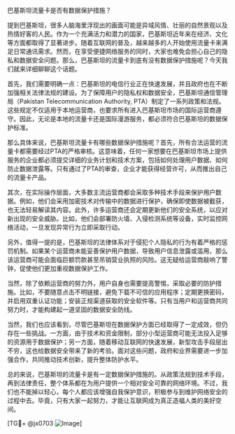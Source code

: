 巴基斯坦流量卡是否有数据保护措施？

提到巴基斯坦，很多人脑海里浮现出的画面可能是异域风情、壮丽的自然景观以及热情好客的人民。作为一个充满活力和潜力的国家，巴基斯坦近年来在经济、文化等方面都取得了显著进步。随着互联网的普及，越来越多的人开始使用流量卡来满足日常通讯需求。然而，在享受便捷网络服务的同时，大家也难免会担心自己的隐私和数据安全问题。那么，巴基斯坦的流量卡到底有没有数据保护措施呢？今天我们就来详细聊聊这个话题。

首先，我们需要明确一点：巴基斯坦的电信行业正在快速发展，并且政府也在不断加强相关法律法规的建设。为了保障用户的隐私权和数据安全，巴基斯坦通信管理局（Pakistan Telecommunication Authority, PTA）制定了一系列政策和法规。这些规定不仅适用于本地运营商，也要求所有进入巴基斯坦市场的国际运营商遵守。因此，无论是本地的流量卡还是国际漫游服务，都必须符合巴基斯坦的数据保护标准。

那么具体来说，巴基斯坦流量卡有哪些数据保护措施呢？首先，所有合法运营的流量卡都需要经过PTA的严格审核。这意味着，任何一家想要在巴基斯坦市场上提供服务的企业都必须提交详细的业务计划和技术方案，包括如何处理用户数据、如何防止数据泄露等。只有通过了PTA的审查，企业才能获得经营许可，从而推出自己的流量卡产品。

其次，在实际操作层面，大多数主流运营商都会采取多种技术手段来保护用户数据。例如，他们会采用加密技术对传输中的数据进行保护，确保即使数据被截获，也无法轻易解读其内容。此外，许多运营商还会定期更新他们的安全系统，以应对新出现的安全威胁。比如，他们会部署防火墙、入侵检测系统等设备，实时监控网络活动，一旦发现异常行为立即采取行动。

另外，值得一提的是，巴基斯坦的法律体系对于侵犯个人隐私的行为有着严格的惩罚机制。如果某个运营商未能妥善保护用户数据，导致用户信息泄露或滥用，那么该运营商可能会面临巨额罚款甚至吊销营业执照的风险。这无疑给运营商敲响了警钟，促使他们更加重视数据保护工作。

当然，除了依赖运营商的努力外，用户自身也需要提高警惕，采取必要的防护措施。比如，不要随意点击不明链接，避免下载不可信的应用程序；定期更换密码，并启用双重认证功能；安装正规渠道获取的安全软件等。只有当用户和运营商共同努力时，才能构建起一道坚固的数据安全防线。

当然，我们也应该看到，尽管巴基斯坦在数据保护方面已经取得了一定成效，但仍存在一些挑战。一方面，由于技术和资金限制，部分小型运营商可能无法投入足够的资源用于数据保护；另一方面，随着移动互联网的快速发展，新型攻击手段层出不穷，这也给数据安全带来了新的考验。面对这些问题，政府和业界需要进一步加强合作，共同推动技术创新，提升整体防护水平。

总的来说，巴基斯坦的流量卡是有一定数据保护措施的。从政策法规到技术手段，再到法律责任，整个体系都在为用户提供一个相对安全可靠的网络环境。不过，我们也不能掉以轻心，每个人都应该增强自我保护意识，积极参与到维护网络安全的过程中去。毕竟，只有大家一起努力，才能让互联网成为真正造福人类的美好空间。

[TG💪+ @jx0703 ![Image](https://github.com/user-attachments/assets/dbca1d08-cadb-493c-b0ec-ad6f7a83f270)]